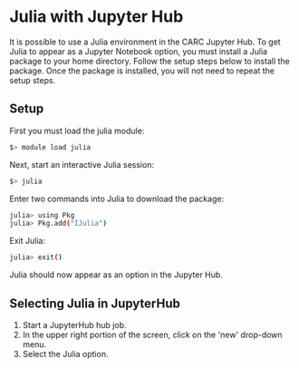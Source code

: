 # Julia with Jupyter Hub

It is possible to use a Julia environment in the CARC Jupyter Hub.
To get Julia to appear as a Jupyter Notebook option, you must install a Julia package to your home directory. 
Follow the setup steps below to install the package.
Once the package is installed, you will not need to repeat the setup steps.


## Setup

First you must load the julia module:
```bash
$> module load julia
```
Next, start an interactive Julia session:
```bash
$> julia
```
Enter two commands into Julia to download the package:
```bash
julia> using Pkg
julia> Pkg.add("IJulia")
```

Exit Julia:
```bash
julia> exit()
```

Julia should now appear as an option in the Jupyter Hub.

## Selecting Julia in JupyterHub

1. Start a JupyterHub hub job.
2. In the upper right portion of the screen, click on the 'new' drop-down menu.
3. Select the Julia option.
